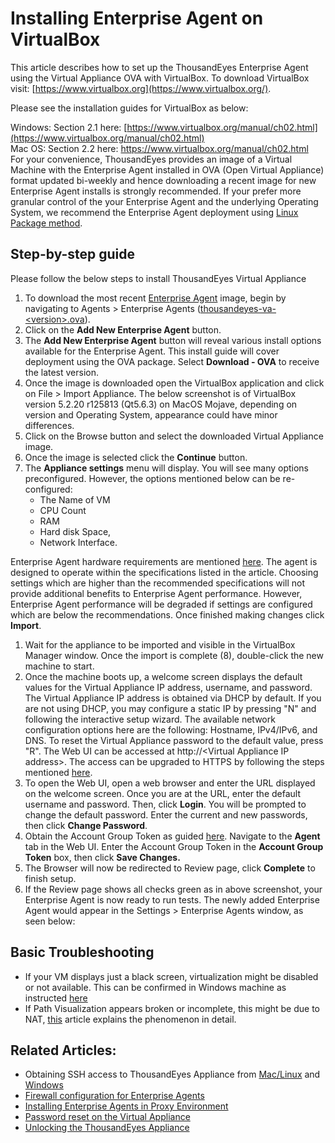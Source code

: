 # Installing Enterprise Agent on VirtualBox

This article describes how to set up the ThousandEyes Enterprise Agent using the Virtual Appliance OVA with VirtualBox. To download VirtualBox visit: [https://www.virtualbox.org](https://www.virtualbox.org/). 

Please see the installation guides for VirtualBox as below:

Windows: Section 2.1 here: [https://www.virtualbox.org/manual/ch02.html](https://www.virtualbox.org/manual/ch02.html)  
Mac OS: Section 2.2 here: [https://www.virtualbox.org/manual/ch02.html ](https://www.virtualbox.org/manual/ch02.html)  
For your convenience, ThousandEyes provides an image of a Virtual Machine with the Enterprise Agent installed in OVA \(Open Virtual Appliance\) format updated bi-weekly and hence downloading a recent image for new Enterprise Agent installs is strongly recommended. If your prefer more granular control of the your Enterprise Agent and the underlying Operating System, we recommend the Enterprise Agent deployment using [Linux Package method](https://success.thousandeyes.com/PublicArticlePage?articleIdParam=kA0E0000000CmnZKAS_Enterprise-Agent-deployment-using-Linux-Package-method).

## Step-by-step guide

 Please follow the below steps to install ThousandEyes Virtual Appliance

1. To download the most recent [Enterprise Agent](https://success.thousandeyes.com/PublicArticlePage?articleIdParam=kA0E0000000CmnbKAC_What-is-an-Enterprise-Agent-1472236187506) image, begin by navigating to Agents &gt; Enterprise Agents \([thousandeyes-va-&lt;version&gt;.ova](https://app.thousandeyes.com/install/downloads/appliance/thousandeyes-appliance.ova)\).  
2. Click on the **Add New Enterprise Agent** button.
3. The **Add New Enterprise Agent** button will reveal various install options available for the Enterprise Agent. This install guide will cover deployment using the OVA package. Select **Download - OVA** to receive the latest version.
4. Once the image is downloaded open the VirtualBox application and click on File &gt; Import Appliance. The below screenshot is of VirtualBox version 5.2.20 r125813 \(Qt5.6.3\) on MacOS Mojave, depending on version and Operating System, appearance could have minor differences.
5. Click on the Browse button and select the downloaded Virtual Appliance image.                                                                                                                         
6. Once the image is selected click the **Continue** button.
7. The **Appliance settings** menu will display. You will see many options preconfigured. However, the options mentioned below can be re-configured:
   * The Name of VM
   * CPU Count
   * RAM
   * Hard disk Space,
   * Network Interface.

Enterprise Agent hardware requirements are mentioned [here](https://success.thousandeyes.com/PublicArticlePage?articleIdParam=kA044000000LB2uCAG_Enterprise-Agent-Hardware-Requirements). The agent is designed to operate within the specifications listed in the article. Choosing settings which are higher than the recommended specifications will not provide additional benefits to Enterprise Agent performance. However, Enterprise Agent performance will be degraded if settings are configured which are below the recommendations. Once finished making changes  click **Import**.

1. Wait for the appliance to be imported and visible in the VirtualBox Manager window. Once the import is complete \(8\), double-click the new machine to start.
2. Once the machine boots up, a welcome screen displays the default values for the Virtual Appliance IP address, username, and password. The Virtual Appliance IP address is obtained via DHCP by default. If you are not using DHCP, you may configure a static IP by pressing "N" and following the interactive setup wizard. The available network configuration options here are the following: Hostname, IPv4/IPv6, and DNS. To reset the Virtual Appliance password to the default value, press "R". The Web UI can be accessed at http://&lt;Virtual Appliance IP address&gt;. The access can be upgraded to HTTPS by following the steps mentioned [here](https://success.thousandeyes.com/PublicArticlePage?articleIdParam=kA044000000XofqCAC_Secure-access-to-ThousandEyes-Appliances).                          
3. To open the Web UI, open a web browser and enter the URL displayed on the welcome screen. Once you are at the URL, enter the default username and password. Then, click **Login**. You will be prompted to change the default password. Enter the current and new passwords, then click **Change Password**.     
4. Obtain the Account Group Token as guided [here](https://success.thousandeyes.com/PublicArticlePage?articleIdParam=kA044000000fyjrCAA_Where-can-I-get-the-account-group-token). Navigate to the **Agent** tab in the Web UI. Enter the Account Group Token in the **Account Group Token** box, then click **Save Changes.** 
5. The Browser will now be redirected to Review page, click **Complete** to finish setup.                                         
6. If the Review page shows all checks green as in above screenshot, your Enterprise Agent is now ready to run tests. The newly added Enterprise Agent would appear in the Settings &gt; Enterprise Agents window, as seen below:                                                                          

## Basic Troubleshooting 

* If your VM displays just a black screen, virtualization might be disabled or not available. This can be confirmed in Windows machine as instructed [here](https://www.shaileshjha.com/how-to-find-out-if-intel-vt-x-or-amd-v-virtualization-technology-is-supported-in-windows-10-windows-8-windows-vista-or-windows-7-machine/)
* If Path Visualization appears broken or incomplete, this might be due to NAT, [this](https://success.thousandeyes.com/PublicArticlePage?articleIdParam=kA0440000009SIHCA2_Virtual-machine-with-NAT-breaks-Path-Visualization) article explains the phenomenon in detail.

## Related Articles:

* Obtaining SSH access to ThousandEyes Appliance from [Mac/Linux](https://success.thousandeyes.com/PublicArticlePage?articleIdParam=kA0E0000000CmnrKAC_Connecting-to-the-ThousandEyes-Virtual-Appliance-using-SSH-Mac-Linux) and [Windows](https://success.thousandeyes.com/PublicArticlePage?articleIdParam=kA0E0000000CmnaKAC_Connecting-to-the-ThousandEyes-Virtual-Appliance-using-SSH-Windows)
* [Firewall configuration for Enterprise Agents ](https://success.thousandeyes.com/PublicArticlePage?articleIdParam=kA044000000CnBtCAK_Firewall-configuration-for-Enterprise-Agents)
* [Installing Enterprise Agents in Proxy Environment](https://success.thousandeyes.com/PublicArticlePage?articleIdParam=kA044000000LB2pCAG_Deploying-Enterprise-Agent-in-Proxy-Environment)
* [Password reset on the Virtual Appliance](https://success.thousandeyes.com/PublicArticlePage?articleIdParam=kA0E0000000CmncKAC_Password-reset-on-the-Virtual-Appliance)
* [Unlocking the ThousandEyes Appliance](https://success.thousandeyes.com/PublicArticlePage?articleIdParam=kA044000000CnvrCAC_Unlocking-the-Thousandeyes-Appliance)

